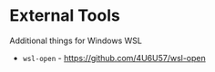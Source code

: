 # External Tools

Additional things for Windows WSL

* `wsl-open` - https://github.com/4U6U57/wsl-open

